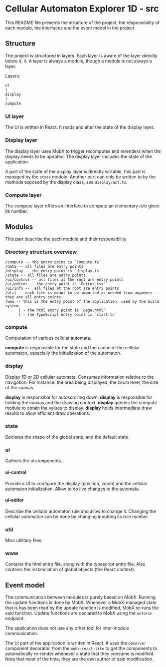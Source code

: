 # Cellular Automaton Explorer 1D - src

This README file presents the structure of the project, the responsibility of each module, the interfaces and the event model in the project.

## Structure

The project is structured in layers. Each layer is aware of the layer directly below it, it. A layer is always a module, though a module is not always
a layer.

Layers:

```txt
ui
|
display
|
compute
```

### UI layer

The UI is written in React. It reads and alter the state of the display layer.

### Display layer

The display layer uses MobX to trigger recomputes and rerenders when the display needs to be updated. The display layer includes the state of the application.

A part of the state of the display layer is directly writable, this part is managed by the `state` module. Another part can only be written to by the methods exposed by the display class, see `display/act.ts`.

### Compute layer

The compute layer offers an interface to compute an elementary rule given its number.

## Modules

This part describe the each module and their responsibility

### Directory structure overview

```
/compute -- the entry point is `compute.ts`
/data -- all files are entry points
/display -- the entry point is `display.ts`
/state -- all files are entry points
/ui/control -- all files at the root are entry points
/ui/editor -- the entry point is `Editor.tsx`
/ui/info --  all files at the root are entry points
/util -- each file is meant to be imported as needed from anywhere -- they are all entry points.
/www -- this is the entry point of the application, used by the build system
      | - the html entry point is `page.html`
      | - the TypeScript entry point is `start.ts`
```

### compute

Computation of various cellular automata.

**compute** is responsible for the state and the cache of the cellular automaton, especially the initialization of the automaton.

### display

Display 1D or 2D cellular automata. Consumes information relative to the navigation. For instance: the area being displayed, the zoom level, the size of the canvas.

**display** is responsible for autoscrolling down.
**display** is responsible for holding the canvas and the drawing context.
**display** queries the compute module to obtain the values to display.
**display** holds intermediate draw results to allow efficient draw operations.

### state

Declares the shape of the global state, and the default state.

### ui

Gathers the ui components.

#### ui-control

Provide a UI to configure the display (position, zoom) and the cellular
automaton initialization. Allow to do live changes to the automata.

#### ui-editor

Describe the cellular automaton rule and allow to change it.
Changing the cellular automaton can be done by changing inputting its rule number

### util

Misc utilitary files.

### www

Contains the html entry file, along with the typescript entry file. Also contains the instanciation of global objects (the React context).

## Event model

The communication between modules is purely based on MobX. Running the update
functions is done by MobX. Whenever a MobX-managed state that is has been read
by the update function is modified, MobX re-runs the said function. Update
functions are declared to MobX using the `autorun` endpoint.

The application does not use any other tool for inter-module communication.

The UI part of the application is written in React. It uses the `observer` component decorator, from the `mobx-react-lite` to get the components to
automatically re-render whenever a state that they consume is modified. Note
that most of the time, they are the own author of said modification.
